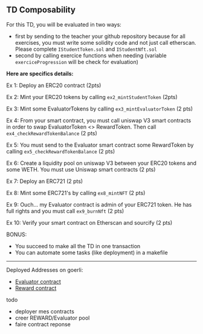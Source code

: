 ## TD Composability

For this TD, you will be evaluated in two ways:
- first by sending to the teacher your github repository because for all exercises, you must write some solidity code and not just call etherscan. Please complete `IStudentToken.sol` and `IStudentNft.sol`
- second by calling exercice functions when needing (variable `exerciceProgression` will be check for evaluation)


**Here are specifics details:**

Ex 1: Deploy an ERC20 contract (2pts)

Ex 2: Mint your ERC20 tokens by calling `ex2_mintStudentToken` (2pts)

Ex 3: Mint some EvaluatorTokens by calling `ex3_mintEvaluatorToken` (2 pts)

Ex 4: From your smart contract, you must call uniswap V3 smart contracts in order to swap EvaluatorToken <> RewardToken. Then call `ex4_checkRewardTokenBalance`  (2 pts)

Ex 5: You must send to the Evaluator smart contract some RewardToken by calling `ex5_checkRewardTokenBalance` (2 pts)

Ex 6: Create a liquidity pool on uniswap V3 between your ERC20 tokens and some WETH. You must use Uniswap smart contracts (2 pts)

Ex 7: Deploy an ERC721 (2 pts)

Ex 8: Mint some ERC721's by calling `ex8_mintNFT` (2 pts)

Ex 9: Ouch... my Evaluator contract is admin of your ERC721 token. He has full rights and you must call `ex9_burnNft` (2 pts)

Ex 10: Verify your smart contract on Etherscan and sourcify (2 pts)

BONUS:
- You succeed to make all the TD in one transaction
- You can automate some tasks (like deployment) in a makefile


-----------------------------------------
Deployed Addresses on goerli:
- [Evaluator contract]()
- [Reward contract]()


todo
- deployer mes contracts
- creer REWARD/Evaluator pool
- faire contract reponse